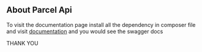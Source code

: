 
## About Parcel Api
To visit the documentation page install all the dependency in composer file and visit [documentation](http://localhost:8000/api/documentation) and you would see the swagger docs

THANK YOU


